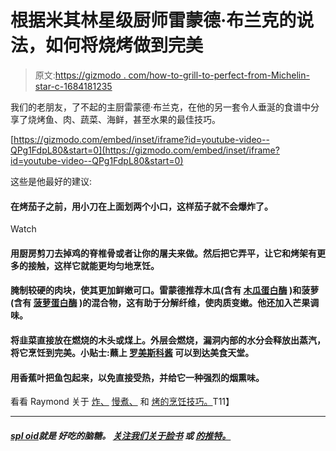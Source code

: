 # 根据米其林星级厨师雷蒙德·布兰克的说法，如何将烧烤做到完美

> 原文:[https://gizmodo . com/how-to-grill-to-perfect-from-Michelin-star-c-1684181235](https://gizmodo.com/how-to-grill-to-perfection-according-to-michelin-star-c-1684181235)

我们的老朋友，了不起的主厨雷蒙德·布兰克，在他的另一套令人垂涎的食谱中分享了烧烤鱼、肉、蔬菜、海鲜，甚至水果的最佳技巧。

 [https://gizmodo.com/embed/inset/iframe?id=youtube-video--QPg1FdpL80&start=0](https://gizmodo.com/embed/inset/iframe?id=youtube-video--QPg1FdpL80&start=0) 

这些是他最好的建议:

#### 在烤茄子之前，用小刀在上面划两个小口，这样茄子就不会爆炸了。

Watch

#### 用厨房剪刀去掉鸡的脊椎骨或者让你的屠夫来做。然后把它弄平，让它和烤架有更多的接触，这样它就能更均匀地烹饪。

#### 腌制较硬的肉块，使其更加鲜嫩可口。雷蒙德推荐木瓜(含有 [木瓜蛋白酶](http://en.wikipedia.org/wiki/Papain) )和菠萝(含有 [菠萝蛋白酶](http://gizmodo.com/Bromelain) )的混合物，这有助于分解纤维，使肉质变嫩。他还加入芒果调味。

#### 将韭菜直接放在燃烧的木头或煤上。外层会燃烧，漏洞内部的水分会释放出蒸汽，将它烹饪到完美。小贴士:蘸上 [罗美斯科酱](http://www.bonappetit.com/recipe/romesco-sauce) 可以到达美食天堂。

#### 用香蕉叶把鱼包起来，以免直接受热，并给它一种强烈的烟熏味。

看看 Raymond 关于 [炸、](https://www.google.com/url?sa=t&rct=j&q=&esrc=s&source=web&cd=4&cad=rja&uact=8&ved=0CDEQFjAD&url=http%3A%2F%2Fsploid.gizmodo.com%2Fhow-to-fry-to-perfection-according-to-michelin-star-che-1682754609&ei=X7_UVLHnNsr_UszlgrAD&usg=AFQjCNHwGDlXuYSNGVIISmHnNA3UJsG3nw&sig2=PViJgFznYbIXKNZJuqOv-Q) [慢煮、](https://www.google.com/url?sa=t&rct=j&q=&esrc=s&source=web&cd=2&cad=rja&uact=8&ved=0CCQQFjAB&url=http%3A%2F%2Fsploid.gizmodo.com%2Fthe-perfect-slow-cooking-according-to-michelin-star-che-1681336561&ei=X7_UVLHnNsr_UszlgrAD&usg=AFQjCNEnTB_vZIWFxMmIhw0QQRCWhBn4Ww&sig2=U1Vq0m6snkduMLZ_GvsheQ) 和 [烤的烹饪技巧。](https://www.google.com/url?sa=t&rct=j&q=&esrc=s&source=web&cd=1&cad=rja&uact=8&ved=0CB0QFjAA&url=http%3A%2F%2Fsploid.gizmodo.com%2Fhow-to-roast-to-perfection-according-to-michelin-star-c-1679905525&ei=X7_UVLHnNsr_UszlgrAD&usg=AFQjCNHlnSPkdvF3ZFgyYR2KAAEA4zU8Ow&sig2=I77FTtXrxkCdDpy4fHuwUQ)T11】

* * *

#### [*spl oid*](http://gizmodo.com/this-is-the-new-sploid-the-new-blog-from-gawker-media-1480428170)*就是* *好吃的脑糖。* [*关注我们关于脸书*](https://www.facebook.com/sploidbook) *或* [*的推特。*](http://twitter.com/sploid)